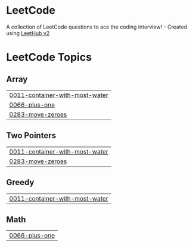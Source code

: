 # LeetCode
A collection of LeetCode questions to ace the coding interview! - Created using [LeetHub v2](https://github.com/arunbhardwaj/LeetHub-2.0)

<!---LeetCode Topics Start-->
# LeetCode Topics
## Array
|  |
| ------- |
| [0011-container-with-most-water](https://github.com/abhijaykale/LeetCode/tree/master/0011-container-with-most-water) |
| [0066-plus-one](https://github.com/abhijaykale/LeetCode/tree/master/0066-plus-one) |
| [0283-move-zeroes](https://github.com/abhijaykale/LeetCode/tree/master/0283-move-zeroes) |
## Two Pointers
|  |
| ------- |
| [0011-container-with-most-water](https://github.com/abhijaykale/LeetCode/tree/master/0011-container-with-most-water) |
| [0283-move-zeroes](https://github.com/abhijaykale/LeetCode/tree/master/0283-move-zeroes) |
## Greedy
|  |
| ------- |
| [0011-container-with-most-water](https://github.com/abhijaykale/LeetCode/tree/master/0011-container-with-most-water) |
## Math
|  |
| ------- |
| [0066-plus-one](https://github.com/abhijaykale/LeetCode/tree/master/0066-plus-one) |
<!---LeetCode Topics End-->